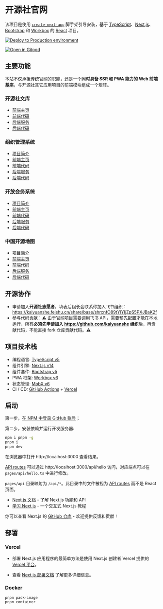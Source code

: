 # 开源社官网

该项目是使用 [`create-next-app`][6] 脚手架引导安装，基于 [TypeScript][2]、[Next.js][3]、[Bootstrap][4] 和 [Workbox][5] 的 [React][1] 项目。

[![Deploy to Production environment](https://github.com/kaiyuanshe/kaiyuanshe.github.io/actions/workflows/deploy-production.yml/badge.svg)][8]

[![Open in Gitpod](https://gitpod.io/button/open-in-gitpod.svg)][7]

## 主要功能

本站不仅承担传统官网的职能，还是一个**同时具备 SSR 和 PWA 能力的 Web 前端基座**，与开源社其它应用项目的前端模块组成一个矩阵。

### 开源社文库

- [前端主页](https://kaiyuanshe.cn/article)
- [前端代码](pages/article/)
- [后端服务](https://kaiyuanshe.feishu.cn/base/bascnClkwE6JnHTYK1p3ln1Crjl)
- [后端代码](models/Product/Article.ts)

### 组织管理系统

- [项目简介](https://kaiyuanshe.feishu.cn/wiki/VpY9wRitDiiObVkNsXycWP3Gnmf)
- [前端主页](https://kaiyuanshe.cn/department)
- [前端代码](pages/department/)
- [后端服务](https://kaiyuanshe.feishu.cn/base/UaJ6b4MtcaywOwsaT7ecyiQuntc)
- [后端代码](models/Personnel/)

### 开放会务系统

- [项目简介](https://kaiyuanshe.feishu.cn/wiki/wikcnuUsRHqJF0qhShySwECmWlx)
- [前端主页](https://kaiyuanshe.cn/activity)
- [前端代码](pages/activity/)
- [后端服务](https://kaiyuanshe.feishu.cn/base/IiihbadUsaCjYSsv9N4cR3XVnWh)
- [后端代码](models/Activity/)

### 中国开源地图

- [项目简介](https://kaiyuanshe.feishu.cn/wiki/wikcnZPJ7YvMU2Qkkxu2GT7TGoh)
- [前端主页](https://kaiyuanshe.cn/organization)
- [前端代码](pages/organization/)
- [后端服务](https://kaiyuanshe.feishu.cn/base/bascnUAyhKLADcw3HyNW5OefrMd?table=tblXlmfjCsoq0sHf&view=vewdl3c59K)
- [后端代码](models/Community/Organization.ts)

## 开源协作

- 申请加入**开源社志愿者**，填表后组长会联系你加入飞书组织：https://kaiyuanshe.feishu.cn/share/base/shrcnfO89tYlYIjZpS5PXJBaK2f
- 参与代码贡献：⚠️ 由于官网项目需要调用飞书 API，需要预先配置才能在本地运行，所有**必须先申请加入 https://github.com/kaiyuanshe 组织**后，再贡献代码，不能直接 fork 仓库贡献代码。⚠️

## 项目技术栈

- 编程语言: [TypeScript v5][2]
- 组件引擎: [Next.js v14][3]
- 组件套件: [Bootstrap v5][4]
- PWA 框架: [Workbox v6][5]
- 状态管理: [MobX v6][9]
- CI / CD: [GitHub Actions][11] + [Vercel][12]

## 启动

第一步，[在 NPM 中登录 GitHub 账号][10]；

第二步，安装依赖并运行开发服务器:

```bash
npm i pnpm -g
pnpm i
pnpm dev
```

在浏览器中打开 http://localhost:3000 查看结果。

[API routes][13] 可以通过 http://localhost:3000/api/hello 访问，对应端点可以在 `pages/api/hello.ts` 中进行修改。

`pages/api` 目录映射为 `/api/*`。此目录中的文件被视为 [API routes][13] 而不是 React 页面。

- [Next.js 文档][14] - 了解 Next.js 功能和 API
- [学习 Next.js][15] - 一个交互式 Next.js 教程

你可以查看 Next.js 的 [GitHub 仓库][16] - 欢迎提供反馈和贡献！

## 部署

### Vercel

- 部署 Next.js 应用程序的最简单方法是使用 Next.js 创建者 Vercel 提供的 [Vercel 平台][12]。

- 查看 [Next.js 部署文档][17] 了解更多详细信息。

### Docker

```shell
pnpm pack-image
pnpm container
```

[1]: https://react.dev/
[2]: https://www.typescriptlang.org/
[3]: https://nextjs.org/
[4]: https://getbootstrap.com/
[5]: https://developers.google.com/web/tools/workbox
[6]: https://github.com/vercel/next.js/tree/canary/packages/create-next-app
[7]: https://gitpod.io/?autostart=true#https://github.com/kaiyuanshe/kaiyuanshe.github.io
[8]: https://github.com/kaiyuanshe/kaiyuanshe.github.io/actions/workflows/deploy-production.yml
[9]: https://zh.mobx.js.org/
[10]: https://github.com/kaiyuanshe/KYS-service#sign-in-github-packages-with-npm
[11]: https://github.com/features/actions
[12]: https://vercel.com/
[13]: https://nextjs.org/docs/api-routes/introduction
[14]: https://nextjs.org/docs
[15]: https://nextjs.org/learn
[16]: https://github.com/vercel/next.js/
[17]: https://nextjs.org/docs/deployment
